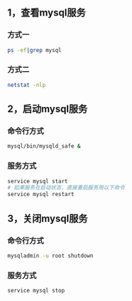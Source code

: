 ## 1，查看mysql服务

### 方式一

```sh
ps -ef|grep mysql
```

### 方式二

```sh
netstat -nlp
```



## 2，启动mysql服务

### 命令行方式

```sh
mysql/bin/mysqld_safe &
```

### 服务方式

```sh
service mysql start
# 如果服务在启动状态，直接重启服务用以下命令
service mysql restart
```



## 3，关闭mysql服务

### 命令行方式

```sh
mysqladmin -u root shutdown
```

### 服务方式

```sh
service mysql stop
```

